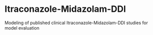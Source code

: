 # Itraconazole-Midazolam-DDI
Modeling of published clinical Itraconazole-Midazolam-DDI studies for model evaluation

